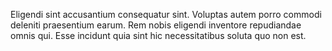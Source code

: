 Eligendi sint accusantium consequatur sint. Voluptas autem porro commodi deleniti praesentium earum. Rem nobis eligendi inventore repudiandae omnis qui. Esse incidunt quia sint hic necessitatibus soluta quo non est.